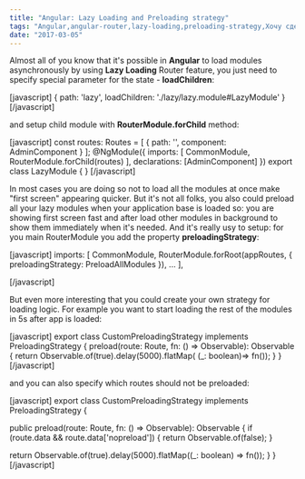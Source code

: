```yaml
---
title: "Angular: Lazy Loading and Preloading strategy"
tags: "Angular,angular-router,lazy-loading,preloading-strategy,Хочу сделать мир лучше"
date: "2017-03-05"
---
```


Almost all of you know that it's possible in **Angular** to load modules asynchronously by using **Lazy Loading** Router feature, you just need to specify special parameter for the state - **loadChildren**:

\[javascript\] { path: 'lazy', loadChildren: './lazy/lazy.module#LazyModule' } \[/javascript\]

and setup child module with **RouterModule.forChild** method:

\[javascript\] const routes: Routes = \[ { path: '', component: AdminComponent } \]; @NgModule({ imports: \[ CommonModule, RouterModule.forChild(routes) \], declarations: \[AdminComponent\] }) export class LazyModule { } \[/javascript\]

In most cases you are doing so not to load all the modules at once make "first screen" appearing quicker. But it's not all folks, you also could preload all your lazy modules when your application base is loaded so: you are showing first screen fast and after load other modules in background to show them immediately when it's needed. And it's really usy to setup: for you main RouterModule you add the property **preloadingStrategy**:

\[javascript\] imports: \[ CommonModule, RouterModule.forRoot(appRoutes, { preloadingStrategy: PreloadAllModules }), ... \],

\[/javascript\]

But even more interesting that you could create your own strategy for loading logic. For example you want to start loading the rest of the modules in 5s after app is loaded:

\[javascript\] export class CustomPreloadingStrategy implements PreloadingStrategy { preload(route: Route, fn: () => Observable<boolean>): Observable<boolean> { return Observable.of(true).delay(5000).flatMap( (\_: boolean)=> fn()); } } \[/javascript\]

and you can also specify which routes should not be preloaded:

\[javascript\] export class CustomPreloadingStrategy implements PreloadingStrategy {

public preload(route: Route, fn: () => Observable<boolean>): Observable<boolean> { if (route.data && route.data\['nopreload'\]) { return Observable.of(false); }

return Observable.of(true).delay(5000).flatMap((\_: boolean) => fn()); } } \[/javascript\]
